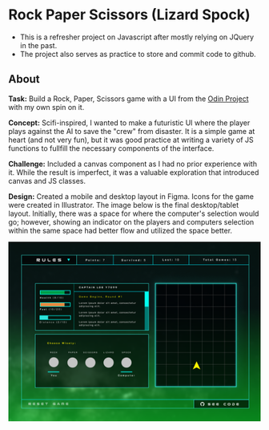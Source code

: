 # Rock Paper Scissors (Lizard Spock)

- This is a refresher project on Javascript after mostly relying on JQuery in the past. 
- The project also serves as practice to store and commit code to github.

## About

**Task:** Build a Rock, Paper, Scissors game with a UI from the [Odin Project](https://www.theodinproject.com/lessons/foundations-revisiting-rock-paper-scissors) 
with my own spin on it.

**Concept:** Scifi-inspired, I wanted to make a futuristic UI where the player plays against the AI to save the "crew" from disaster. 
It is a simple game at heart (and not very fun), but it was good practice at writing a variety of JS functions to fullfill the necessary components of the interface.

**Challenge:** Included a canvas component as I had no prior experience with it. While the result is imperfect, 
it was a valuable exploration that introduced canvas and JS classes. 

**Design:** Created a mobile and desktop layout in Figma. Icons for the game were created in Illustrator. The image below is the final desktop/tablet layout. 
Initially, there was a space for where the computer's selection would go; however, showing an indicator on the players and computers selection within 
the same space had better flow and utilized the space better.

![picture of final design](static/design/UI-Large.png)
